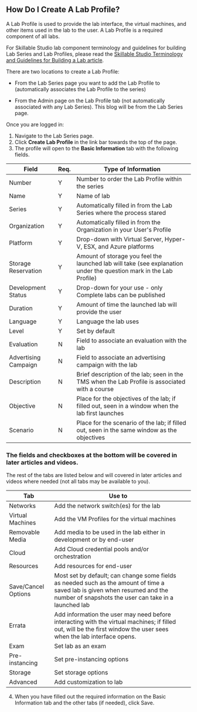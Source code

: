 ## How Do I Create A Lab Profile?

A Lab Profile is used to provide the lab interface, the virtual machines, and other items used in the lab to the user. A Lab Profile is a required component of all labs.

For Skillable Studio lab component terminology and guidelines for building Lab Series and Lab Profiles, please read the [Skillable Studio Terminology and Guidelines for Building a Lab article](lod-terminology-and-guidelines-for-building-a-lab.md).

There are two locations to create a Lab Profile: 

- From the Lab Series page you want to add the Lab Profile to (automatically associates the Lab Profile to the series) 

- From the Admin page on the Lab Profile tab (not automatically associated with any Lab Series). This blog will be from the Lab Series page.

Once you are logged in:
1. Navigate to the Lab Series page.
1. Click **Create Lab Profile** in the link bar towards the top of the page. 
1. The profile will open to the **Basic Information** tab with the following fields.

|Field|Req.|Type of Information|
|--- |--- |--- |
|Number|Y|Number to order the Lab Profile within the series|
|Name|Y|Name of lab|
|Series|Y|Automatically filled in from the Lab Series where the process stared|
|Organization|Y|Automatically filled in from the Organization in your User's Profile|
|Platform|Y|Drop-down with Virtual Server, Hyper-V, ESX, and Azure platforms|
|Storage Reservation|Y|Amount of storage you feel the launched lab will take (see explanation under the question mark in the Lab Profile)|
|Development Status|Y|Drop-down for your use - only Complete labs can be published|
|Duration|Y|Amount of time the launched lab will provide the user|
|Language|Y|Language the lab uses|
|Level|Y|Set by default|
|Evaluation|N|Field to associate an evaluation with the lab|
|Advertising Campaign|N|Field to associate an advertising campaign with the lab|
|Description|N|Brief description of the lab; seen in the TMS when the Lab Profile is associated with a course|
|Objective|N|Place for the objectives of the lab; if filled out, seen in a window when the lab first launches|
|Scenario|N|Place for the scenario of the lab; if filled out, seen in the same window as the objectives|

### The fields and checkboxes at the bottom will be covered in later articles and videos.

The rest of the tabs are listed below and will covered in later articles and videos where needed (not all tabs may be available to you).

|Tab|Use to||
|---|---|---|
|Networks|Add the network switch(es) for the lab|
|Virtual Machines|Add the VM Profiles for the virtual machines|
|Removable Media|Add media to be used in the lab either in development or by end-user|
|Cloud|Add Cloud credential pools and/or orchestration|
|Resources|Add resources for end-user|
|Save/Cancel Options|Most set by default; can change some fields as needed such as the amount of time a saved lab is given when resumed and the number of snapshots the user can take in a launched lab|
|Errata|Add information the user may need before interacting with the virtual machines; if filled out, will be the first window the user sees when the lab interface opens.|
|Exam|Set lab as an exam|
|Pre-instancing|Set pre-instancing options|
|Storage|Set storage options|
|Advanced|Add customization to lab|

4. When you have filled out the required information on the Basic Information tab and the other tabs (if needed), click Save.
